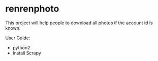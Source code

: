 # renrenphoto

This project will help people to download all photos if the account id is known.

User Guide:
- python2
- install Scrapy
